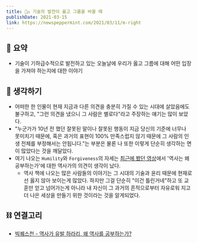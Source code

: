 ```yaml
---
title: 👩‍⚖️ 기술의 발전이 옳고 그름을 바꿀 때
publishDate: 2021-03-15
link: https://newspeppermint.com/2021/03/11/m-right
---
```

## 📝 요약 
- 기술이 기하급수적으로 발전하고 있는 오늘날에 우리가 옳고 그름에 대해 어떤 입장을 가져야 하는지에 대한 이야기  
  
## 🤔 생각하기 
- 어떠한 한 인물이 현재 지금과 다른 의견을 충분히 가질 수 있는 시대에 살았음에도 불구하고, "그런 의견을 냈으니 그 사람은 별로다"라고 주장하는 얘기는 많이 보았다.   
- "누군가가 10년 전 했던 잘못된 말이나 잘못된 행동이 지금 당신의 기준에 너무나 못미치기 때문에, 혹은 과거의 표현이 100% 만족스럽지 않기 때문에 그 사람의 인생 전체를 부정해서는 안됩니다."는 부분은 물론 나 또한 이렇게 단순히 생각하는 면이 많았다는 것을 깨달았다.   
- 여기 나오는 `Humility`와 `Forgiveness`의 자세는 [최근에 봤던 영상](https://youtu.be/5tJlij6q3Fo)에서 '역사는 왜 공부하는가'에 대한 역사가의 의견이 생각이 났다.  
  - 역사 책에 나오는 많은 사람들의 이야기는 그 시대의 기술과 윤리 때문에 현재로선 옳지 않아 보이는게 많았다. 하지만 그걸 단순히 "이건 틀린거네"하고 또 교훈만 얻고 넘어가는게 아니라 내 자신이 그 과거의 흔적으로부터 자유로워 지고 더 나은 세상을 만들기 위한 것이라는 것을 알게되었다.   

## ⛓ 연결고리
- [빅퀘스천 - 역사가 유발 하라리, 왜 역사를 공부하는가?](https://youtu.be/5tJlij6q3Fo)